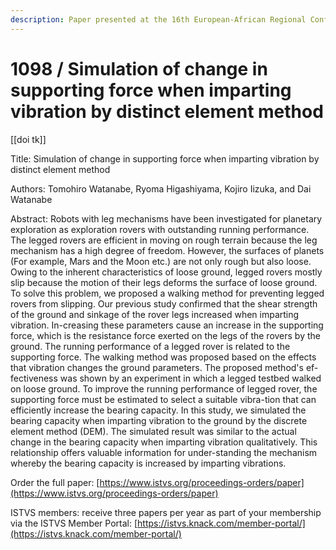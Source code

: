 ```yaml
---
description: Paper presented at the 16th European-African Regional Conference of the ISTVS
---
```


# 1098 / Simulation of change in supporting force when imparting vibration by distinct element method

\[\[doi tk]]

Title: Simulation of change in supporting force when imparting vibration by distinct element method

Authors: Tomohiro Watanabe, Ryoma Higashiyama, Kojiro Iizuka, and Dai Watanabe

Abstract: Robots with leg mechanisms have been investigated for planetary exploration as exploration rovers with outstanding running performance. The legged rovers are efficient in moving on rough terrain because the leg mechanism has a high degree of freedom. However, the surfaces of planets (For example, Mars and the Moon etc.) are not only rough but also loose. Owing to the inherent characteristics of loose ground, legged rovers mostly slip because the motion of their legs deforms the surface of loose ground. To solve this problem, we proposed a walking method for preventing legged rovers from slipping. Our previous study confirmed that the shear strength of the ground and sinkage of the rover legs increased when imparting vibration. In-creasing these parameters cause an increase in the supporting force, which is the resistance force exerted on the legs of the rovers by the ground. The running performance of a legged rover is related to the supporting force. The walking method was proposed based on the effects that vibration changes the ground parameters. The proposed method's ef-fectiveness was shown by an experiment in which a legged testbed walked on loose ground. To improve the running performance of legged rover, the supporting force must be estimated to select a suitable vibra-tion that can efficiently increase the bearing capacity. In this study, we simulated the bearing capacity when imparting vibration to the ground by the discrete element method (DEM). The simulated result was similar to the actual change in the bearing capacity when imparting vibration qualitatively. This relationship offers valuable information for under-standing the mechanism whereby the bearing capacity is increased by imparting vibrations.

Order the full paper: [https://www.istvs.org/proceedings-orders/paper](https://www.istvs.org/proceedings-orders/paper)

ISTVS members: receive three papers per year as part of your membership via the ISTVS Member Portal: [https://istvs.knack.com/member-portal/](https://istvs.knack.com/member-portal/)

